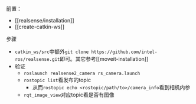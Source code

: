 前置：
- [[realsense/installation]]
- [[create-catkin-ws]]

步骤
- `catkin_ws/src`中额外`git clone https://github.com/intel-ros/realsense.git`即可。其它参考[[moveit-installation]]
- 验证
  - `roslaunch realsense2_camera rs_camera.launch`
  - `rostopic list`看发布的topic
    - 从而`rostopic echo <rostopic/path/to>/camera_info`看到相机内参
  - `rqt_image_view`对应topic看是否有图像